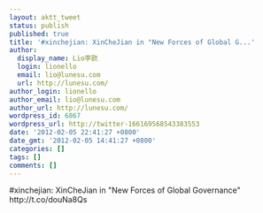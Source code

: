 ```yaml
---
layout: aktt_tweet
status: publish
published: true
title: '#xinchejian: XinCheJian in "New Forces of Global G...'
author:
  display_name: Lio李欧
  login: lionello
  email: lio@lunesu.com
  url: http://lunesu.com/
author_login: lionello
author_email: lio@lunesu.com
author_url: http://lunesu.com/
wordpress_id: 6867
wordpress_url: http://twitter-166169568543383553
date: '2012-02-05 22:41:27 +0800'
date_gmt: '2012-02-05 14:41:27 +0800'
categories: []
tags: []
comments: []
---
```

<p>#xinchejian: XinCheJian in "New Forces of Global Governance" http://t.co/douNa8Qs</p>
